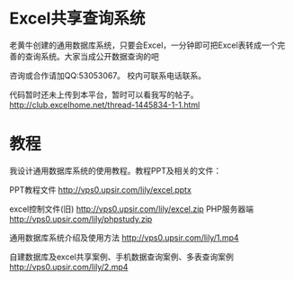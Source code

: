 # Excel共享查询系统
老黄牛创建的通用数据库系统，只要会Excel，一分钟即可把Excel表转成一个完善的查询系统。大家当成公开数据查询的吧

咨询或合作请加QQ:53053067。 校内可联系电话联系。

代码暂时还未上传到本平台，暂时可以看我写的帖子。
http://club.excelhome.net/thread-1445834-1-1.html

# 教程
我设计通用数据库系统的使用教程。教程PPT及相关的文件：

PPT教程文件
http://vps0.upsir.com/lily/excel.pptx

excel控制文件(旧)
http://vps0.upsir.com/lily/excel.zip
PHP服务器端
http://vps0.upsir.com/lily/phpstudy.zip

通用数据库系统介绍及使用方法
http://vps0.upsir.com/lily/1.mp4

自建数据库及excel共享案例、手机数据查询案例、多表查询案例
http://vps0.upsir.com/lily/2.mp4

